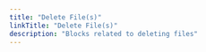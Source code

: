 ```yaml
---
title: "Delete File(s)"
linkTitle: "Delete File(s)"
description: "Blocks related to deleting files"
---
```

